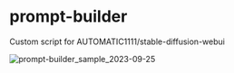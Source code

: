 # prompt-builder
Custom script for AUTOMATIC1111/stable-diffusion-webui

![prompt-builder_sample_2023-09-25](https://github.com/ten0t10-0/prompt-builder/assets/36201345/82aaaa96-c670-46eb-bf1e-f88cd9a54a2f)

